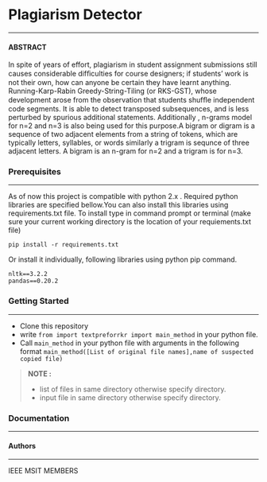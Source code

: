 # Plagiarism Detector
---
#### ABSTRACT
In spite of years of effort, plagiarism in student assignment submissions still causes considerable difﬁculties for course designers; if students’ work is not their own, how can anyone be certain they have learnt anything.
Running-Karp-Rabin Greedy-String-Tiling (or RKS-GST), whose development arose from the observation that students shufﬂe independent code segments. It is able to detect transposed subsequences, and is less perturbed by spurious additional statements. Additionally , n-grams model for n=2 and n=3 is also being used for this purpose.A bigram or digram is a sequence of two adjacent elements from a string of tokens, which are typically letters, syllables, or words similarly a trigram is sequnce of three adjacent letters. A bigram is an n-gram for n=2 and a trigram is for n=3.

### Prerequisites
---
As of now this project is compatible with python 2.x .
Required python libraries are specified bellow.You can also install this libraries using requirements.txt file. To install type in command prompt or terminal (make sure your current working directory is the location of your requiements.txt file)
```
pip install -r requirements.txt
```
Or install it individually, following libraries using python pip command.
```
nltk==3.2.2
pandas==0.20.2
```
### Getting Started
---
* Clone this repository
* write ```from import textpreforrkr import main_method``` in your python file.
* Call ```main_method``` in your python file with arguments in the following format ```main_method([List of original file names],name of suspected copied file)```
>**NOTE :** 
> - list of files in same directory otherwise specify directory.
> - input file in same directory otherwise specify directory.

### Documentation
---
<link>

#### Authors
---
IEEE MSIT MEMBERS


 





